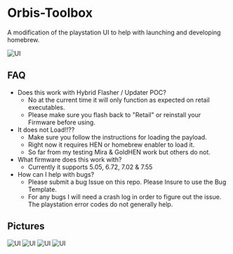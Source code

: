 # Orbis-Toolbox
A modification of the playstation UI to help with launching and developing homebrew.

![UI](https://i.imgur.com/xomr471.png)

## FAQ

- Does this work with Hybrid Flasher / Updater POC?
  - No at the current time it will only function as expected on retail executables.
  - Please make sure you flash back to "Retail" or reinstall your Firmware before using.
- It does not Load!!??
  - Make sure you follow the instructions for loading the payload.
  - Right now it requires HEN or homebrew enabler to load it.
  - So far from my testing Mira & GoldHEN work but others do not.
- What firmware does this work with?
  - Currently it supports 5.05, 6.72, 7.02 & 7.55
- How can I help with bugs?
  - Please submit a bug Issue on this repo. Please Insure to use the Bug Template.
  - For any bugs I will need a crash log in order to figure out the issue. The playstation error codes do not generally help.

## Pictures
![UI](https://i.imgur.com/3VbyJDD.png)
![UI](https://i.imgur.com/B1cfhdz.png)
![UI](https://i.imgur.com/6MT0lzn.png)
![UI](https://i.imgur.com/ovQionn.png)
